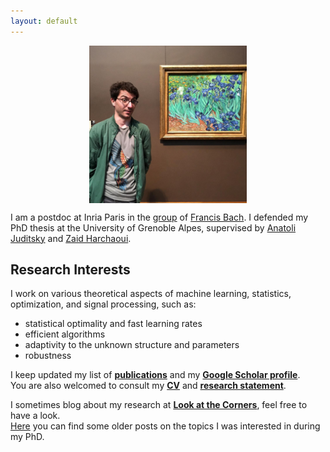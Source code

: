 ```yaml
---
layout: default
---
```


<p align = "center">
<img src="my_pic.jpg" alt="Santa Monica" width="50%" align="center" hspace="20">
</p>

I am a postdoc at Inria Paris
in the [group](https://www.di.ens.fr/sierra/) of [Francis Bach](https://www.di.ens.fr/~fbach/).
I defended my PhD thesis at the University of Grenoble Alpes, supervised by [Anatoli Juditsky](https://ljk.imag.fr/membres/Anatoli.Iouditski/) and [Zaid Harchaoui](http://faculty.washington.edu/zaid/index.html).
<br />
  
## Research Interests ##

I work on various theoretical aspects of machine learning, statistics, optimization, and signal processing, such as: 
* statistical optimality and fast learning rates
* efficient algorithms
* adaptivity to the unknown structure and parameters
* robustness

I keep updated my list of [__publications__](/papers) and my [__Google Scholar profile__](https://scholar.google.fr/citations?user=2IvZJ3cAAAAJ&hl=en).  
You are also welcomed to consult my [__CV__](assets/dmitrii_ostrovskii_CV.pdf) and [__research statement__](assets/research_statement.pdf).

I sometimes blog about my research at [__Look at the Corners__](https://ostrodmit.github.io/blog/), feel free to have a look.  
[Here](https://ostrodmit.blog/) you can find some older posts on the topics I was interested in during my PhD.